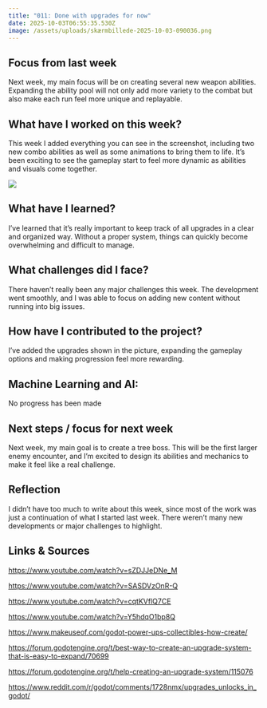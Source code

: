 ```yaml
---
title: "011: Done with upgrades for now"
date: 2025-10-03T06:55:35.530Z
image: /assets/uploads/skærmbillede-2025-10-03-090036.png
---
```

## Focus from last week

Next week, my main focus will be on creating several new weapon abilities. Expanding the ability pool will not only add more variety to the combat but also make each run feel more unique and replayable.

## What have I worked on this week?[](https://portfolionbjerre.netlify.app/006-feedback-from-po-astar-algorithm-and-procedural-generated-maps/#what-have-i-worked-on-this-week "Permalink")



This week I added everything you can see in the screenshot, including two new combo abilities as well as some animations to bring them to life. It’s been exciting to see the gameplay start to feel more dynamic as abilities and visuals come together.



![](/assets/uploads/skærmbillede-2025-10-03-090036.png)

## What have I learned?[](https://portfolionbjerre.netlify.app/006-feedback-from-po-astar-algorithm-and-procedural-generated-maps/#what-have-i-learned "Permalink")



I’ve learned that it’s really important to keep track of all upgrades in a clear and organized way. Without a proper system, things can quickly become overwhelming and difficult to manage.

## What challenges did I face?[](https://portfolionbjerre.netlify.app/006-feedback-from-po-astar-algorithm-and-procedural-generated-maps/#what-challenges-did-i-face "Permalink")

There haven’t really been any major challenges this week. The development went smoothly, and I was able to focus on adding new content without running into big issues.

## How have I contributed to the project?[](https://portfolionbjerre.netlify.app/006-feedback-from-po-astar-algorithm-and-procedural-generated-maps/#how-have-i-contributed-to-the-project "Permalink")



I’ve added the upgrades shown in the picture, expanding the gameplay options and making progression feel more rewarding.

## Machine Learning and AI:[](https://portfolionbjerre.netlify.app/006-feedback-from-po-astar-algorithm-and-procedural-generated-maps/#machine-learning-and-ai "Permalink")

No progress has been made

## Next steps / focus for next week[](https://portfolionbjerre.netlify.app/006-feedback-from-po-astar-algorithm-and-procedural-generated-maps/#next-steps--focus-for-next-week "Permalink")

Next week, my main goal is to create a tree boss. This will be the first larger enemy encounter, and I’m excited to design its abilities and mechanics to make it feel like a real challenge.

## Reflection[](https://portfolionbjerre.netlify.app/006-feedback-from-po-astar-algorithm-and-procedural-generated-maps/#reflection "Permalink")



I didn’t have too much to write about this week, since most of the work was just a continuation of what I started last week. There weren’t many new developments or major challenges to highlight.

## Links & Sources

https://www.youtube.com/watch?v=sZDJJeDNe_M


https://www.youtube.com/watch?v=SASDVzOnR-Q


https://www.youtube.com/watch?v=cqtKVflQ7CE


https://www.youtube.com/watch?v=Y5hdqO1bp8Q


https://www.makeuseof.com/godot-power-ups-collectibles-how-create/


https://forum.godotengine.org/t/best-way-to-create-an-upgrade-system-that-is-easy-to-expand/70699


https://forum.godotengine.org/t/help-creating-an-upgrade-system/115076


https://www.reddit.com/r/godot/comments/1728nmx/upgrades_unlocks_in_godot/